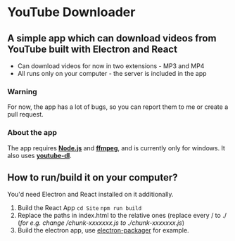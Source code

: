 # YouTube Downloader

## A simple app which can download videos from YouTube built with Electron and React

- Can download videos for now in two extensions - MP3 and MP4
- All runs only on your computer - the server is included in the app

### Warning

For now, the app has a lot of bugs, so you can report them to me or create a pull request.

### About the app

The app requires **[Node.js](https://nodejs.org/)** and [**ffmpeg**](https://ffmpeg.org/), and is currently only for windows. It also uses [**youtube-dl**](https://www.npmjs.com/package/youtube-dl).

## How to run/build it on your computer?

You'd need Electron and React installed on it additionally.

1. Build the React App
   `cd Site`
   `npm run build`
2. Replace the paths in index.html to the relative ones (replace every / to ./ (_for e.g. change /chunk-xxxxxxx.js to ./chunk-xxxxxxx.js_)
3. Build the electron app, use [electron-packager](https://www.npmjs.com/package/electron-packager) for example.
